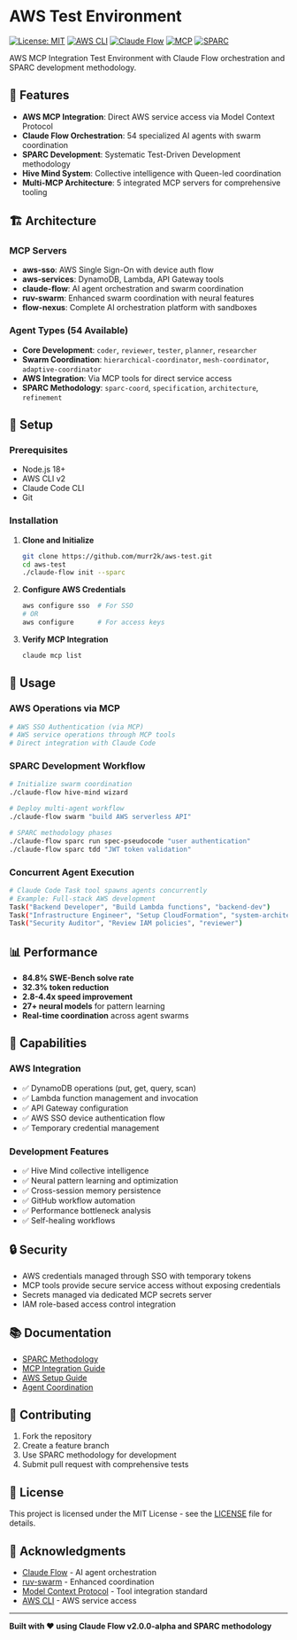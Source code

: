 # AWS Test Environment

[![License: MIT](https://img.shields.io/badge/License-MIT-yellow.svg)](https://opensource.org/licenses/MIT)
[![AWS CLI](https://img.shields.io/badge/AWS-CLI%20v2-orange.svg)](https://aws.amazon.com/cli/)
[![Claude Flow](https://img.shields.io/badge/Claude%20Flow-v2.0.0--alpha-blue.svg)](https://github.com/ruvnet/claude-flow)
[![MCP](https://img.shields.io/badge/MCP-5%20Servers-green.svg)](https://modelcontextprotocol.io/)
[![SPARC](https://img.shields.io/badge/SPARC-Methodology-purple.svg)](https://github.com/ruvnet/claude-flow)

AWS MCP Integration Test Environment with Claude Flow orchestration and SPARC development methodology.

## 🚀 Features

- **AWS MCP Integration**: Direct AWS service access via Model Context Protocol
- **Claude Flow Orchestration**: 54 specialized AI agents with swarm coordination  
- **SPARC Development**: Systematic Test-Driven Development methodology
- **Hive Mind System**: Collective intelligence with Queen-led coordination
- **Multi-MCP Architecture**: 5 integrated MCP servers for comprehensive tooling

## 🏗️ Architecture

### MCP Servers
- **aws-sso**: AWS Single Sign-On with device auth flow
- **aws-services**: DynamoDB, Lambda, API Gateway tools
- **claude-flow**: AI agent orchestration and swarm coordination
- **ruv-swarm**: Enhanced swarm coordination with neural features
- **flow-nexus**: Complete AI orchestration platform with sandboxes

### Agent Types (54 Available)
- **Core Development**: `coder`, `reviewer`, `tester`, `planner`, `researcher`
- **Swarm Coordination**: `hierarchical-coordinator`, `mesh-coordinator`, `adaptive-coordinator`
- **AWS Integration**: Via MCP tools for direct service access
- **SPARC Methodology**: `sparc-coord`, `specification`, `architecture`, `refinement`

## 🔧 Setup

### Prerequisites
- Node.js 18+
- AWS CLI v2
- Claude Code CLI
- Git

### Installation

1. **Clone and Initialize**
   ```bash
   git clone https://github.com/murr2k/aws-test.git
   cd aws-test
   ./claude-flow init --sparc
   ```

2. **Configure AWS Credentials**
   ```bash
   aws configure sso  # For SSO
   # OR
   aws configure      # For access keys
   ```

3. **Verify MCP Integration**
   ```bash
   claude mcp list
   ```

## 🎯 Usage

### AWS Operations via MCP
```bash
# AWS SSO Authentication (via MCP)
# AWS service operations through MCP tools
# Direct integration with Claude Code
```

### SPARC Development Workflow
```bash
# Initialize swarm coordination
./claude-flow hive-mind wizard

# Deploy multi-agent workflow  
./claude-flow swarm "build AWS serverless API"

# SPARC methodology phases
./claude-flow sparc run spec-pseudocode "user authentication"
./claude-flow sparc tdd "JWT token validation"
```

### Concurrent Agent Execution
```bash
# Claude Code Task tool spawns agents concurrently
# Example: Full-stack AWS development
Task("Backend Developer", "Build Lambda functions", "backend-dev")
Task("Infrastructure Engineer", "Setup CloudFormation", "system-architect")  
Task("Security Auditor", "Review IAM policies", "reviewer")
```

## 📊 Performance

- **84.8% SWE-Bench solve rate**
- **32.3% token reduction** 
- **2.8-4.4x speed improvement**
- **27+ neural models** for pattern learning
- **Real-time coordination** across agent swarms

## 🧠 Capabilities

### AWS Integration
- ✅ DynamoDB operations (put, get, query, scan)
- ✅ Lambda function management and invocation
- ✅ API Gateway configuration
- ✅ AWS SSO device authentication flow
- ✅ Temporary credential management

### Development Features
- ✅ Hive Mind collective intelligence
- ✅ Neural pattern learning and optimization
- ✅ Cross-session memory persistence  
- ✅ GitHub workflow automation
- ✅ Performance bottleneck analysis
- ✅ Self-healing workflows

## 🔒 Security

- AWS credentials managed through SSO with temporary tokens
- MCP tools provide secure service access without exposing credentials
- Secrets managed via dedicated MCP secrets server
- IAM role-based access control integration

## 📚 Documentation

- [SPARC Methodology](./docs/sparc-methodology.md)
- [MCP Integration Guide](./docs/mcp-integration.md)  
- [AWS Setup Guide](./docs/aws-setup.md)
- [Agent Coordination](./docs/agent-coordination.md)

## 🤝 Contributing

1. Fork the repository
2. Create a feature branch
3. Use SPARC methodology for development
4. Submit pull request with comprehensive tests

## 📄 License

This project is licensed under the MIT License - see the [LICENSE](LICENSE) file for details.

## 🙏 Acknowledgments

- [Claude Flow](https://github.com/ruvnet/claude-flow) - AI agent orchestration
- [ruv-swarm](https://github.com/ruvnet/ruv-FANN/tree/main/ruv-swarm) - Enhanced coordination
- [Model Context Protocol](https://modelcontextprotocol.io/) - Tool integration standard
- [AWS CLI](https://aws.amazon.com/cli/) - AWS service access

---

**Built with ❤️ using Claude Flow v2.0.0-alpha and SPARC methodology**